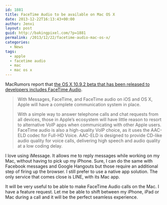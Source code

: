 ```yaml
---
id: 1881
title: FaceTime Audio to be available on Mac OS X
date: 2013-12-22T16:13:43+00:00
author: Jenxi
layout: post
guid: http://bakingpixel.com/?p=1881
permalink: /2013/12/22/facetime-audio-mac-os-x/
categories:
  - News
tags:
  - apple
  - facetime audio
  - mac
  - mac os x
---
```

MacRumors report that [the OS X 10.9.2 beta that has been released to developers includes FaceTime Audio](http://www.macrumors.com/2013/12/19/facetime-audio-coming-to-macs-with-next-os-x-update/).

> With Messages, FaceTime, and FaceTime audio on iOS and OS X, Apple will have a complete communication system in place.
> 
> With a simple way to answer telephone calls and chat requests from all devices, those in Apple&#8217;s ecosystem will have little reason to resort to alternative VoIP apps when communicating with other Apple users. FaceTime audio is also a high-quality VoIP choice, as it uses the AAC-ELD codec for Full-HD Voice. AAC-ELD is designed to provide CD-like audio quality for voice calls, delivering high speech and audio quality at a low coding delay. 

I love using iMessage. It allows me to reply messages while working on my Mac, without having to pick up my iPhone. Sure, I can do the same with Facebook messages and Google Hangouts but those require an additional step of firing up the browser. I still prefer to use a native app solution. The only service that comes close is LINE, with its Mac app.

It will be very useful to be able to make FaceTime Audio calls on the Mac. I have a feature request. Let me be able to shift between my iPhone, iPad or Mac during a call and it will be the perfect seamless experience.